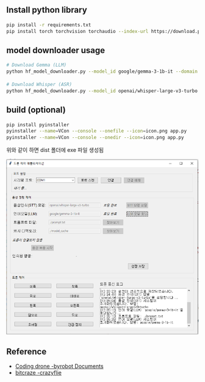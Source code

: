 ## Install python library
```bash
pip install -r requirements.txt
pip install torch torchvision torchaudio --index-url https://download.pytorch.org/whl/cu126
```

## model downloader usage

```bash
# Download Gemma (LLM)
python hf_model_downloader.py --model_id google/gemma-3-1b-it --domain causal_lm

# Download Whisper (ASR)
python hf_model_downloader.py --model_id openai/whisper-large-v3-turbo --domain speech_recognition

```

## build (optional)
```bash
pip install pyinstaller
pyinstaller --name=VCon --console --onefile --icon=icon.png app.py
pyinstaller --name=VCon --console --onedir --icon=icon.png app.py
```
위와 같이 하면 dist 폴더에 exe 파일 생성됨  

![VCon 캡처 화면](vcon_capture.png)



## Reference
- [Coding drone -byrobot Documents](https://dev.byrobot.co.kr/documents/kr/products/coding_drone/library/python/coding_drone/01_intro)
- [bitcraze -crazyflie](https://www.bitcraze.io/)